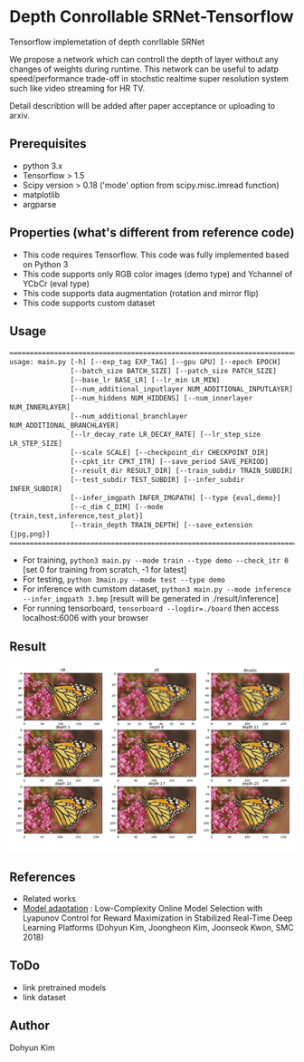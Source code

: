 
# Depth Conrollable SRNet-Tensorflow
Tensorflow implemetation of depth conrllable SRNet 

We propose a network which can controll the depth of layer without any changes of weights during runtime.
This network can be useful to adatp speed/performance trade-off in stochstic realtime super resolution system such like video streaming for HR TV.

Detail describtion will be added after paper acceptance or uploading to arxiv.



## Prerequisites
 * python 3.x
 * Tensorflow > 1.5
 * Scipy version > 0.18 ('mode' option from scipy.misc.imread function)
 * matplotlib
 * argparse

## Properties (what's different from reference code)
 * This code requires Tensorflow. This code was fully implemented based on Python 3
 * This code supports only RGB color images (demo type) and Ychannel of YCbCr (eval type) 
 * This code supports data augmentation (rotation and mirror flip)
 * This code supports custom dataset


## Usage
```
=============================================================================
usage: main.py [-h] [--exp_tag EXP_TAG] [--gpu GPU] [--epoch EPOCH]
               [--batch_size BATCH_SIZE] [--patch_size PATCH_SIZE]
               [--base_lr BASE_LR] [--lr_min LR_MIN]
               [--num_additional_inputlayer NUM_ADDITIONAL_INPUTLAYER]
               [--num_hiddens NUM_HIDDENS] [--num_innerlayer NUM_INNERLAYER]
               [--num_additional_branchlayer NUM_ADDITIONAL_BRANCHLAYER]
               [--lr_decay_rate LR_DECAY_RATE] [--lr_step_size LR_STEP_SIZE]
               [--scale SCALE] [--checkpoint_dir CHECKPOINT_DIR]
               [--cpkt_itr CPKT_ITR] [--save_period SAVE_PERIOD]
               [--result_dir RESULT_DIR] [--train_subdir TRAIN_SUBDIR]
               [--test_subdir TEST_SUBDIR] [--infer_subdir INFER_SUBDIR]
               [--infer_imgpath INFER_IMGPATH] [--type {eval,demo}]
               [--c_dim C_DIM] [--mode {train,test,inference,test_plot}]
               [--train_depth TRAIN_DEPTH] [--save_extension {jpg,png}]
=============================================================================
```

 * For training, `python3 main.py --mode train --type demo --check_itr 0` [set 0 for training from scratch, -1 for latest]
 * For testing, `python 3main.py --mode test --type demo`
 * For inference with cumstom dataset, `python3 main.py --mode inference --infer_imgpath 3.bmp` [result will be generated in ./result/inference]
 * For running tensorboard, `tensorboard --logdir=./board` then access localhost:6006 with your browser

## Result

</p>
<p align="center">
<img src="https://raw.githubusercontent.com/ppooiiuuyh/SR_Depth_Controllable_SRNet_Tensorflow/master/asset/DASR%20test.png" width="800">
</p>



## References
* Related works
* [Model adaptation]() : Low-Complexity Online Model Selection with Lyapunov Control for Reward Maximization in Stabilized Real-Time Deep Learning Platforms (Dohyun Kim, Joongheon Kim, Joonseok Kwon, SMC 2018)

## ToDo
* link pretrained models
* link dataset

## Author
Dohyun Kim



